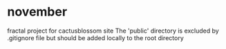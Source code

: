 # november
fractal project for cactusblossom site
The 'public' directory is excluded by .gitignore file but should be added locally to the root directory

